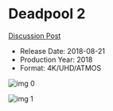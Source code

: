 # Deadpool 2

[Discussion Post](https://www.avsforum.com/threads/bass-eq-for-filtered-movies.2995212/post-56662114)

* Release Date: 2018-08-21
* Production Year: 2018
* Format: 4K/UHD/ATMOS

![img 0](https://i.imgur.com/oqG3qMx.jpg)

![img 1](https://i.imgur.com/0XxXhCm.png)

